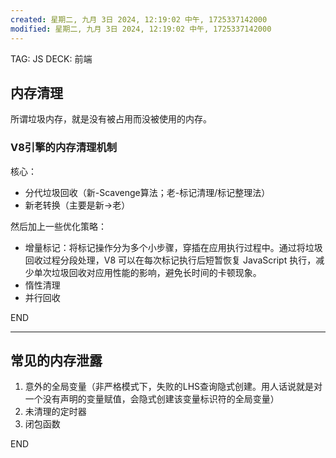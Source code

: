 ```yaml
---
created: 星期二, 九月 3日 2024, 12:19:02 中午, 1725337142000
modified: 星期二, 九月 3日 2024, 12:19:02 中午, 1725337142000
---
```


TAG: JS
DECK: 前端
## 内存清理
所谓垃圾内存，就是没有被占用而没被使用的内存。
### V8引擎的内存清理机制
核心：
- 分代垃圾回收（新-Scavenge算法；老-标记清理/标记整理法）
- 新老转换（主要是新->老） 

然后加上一些优化策略：
 - 增量标记：将标记操作分为多个小步骤，穿插在应用执行过程中。通过将垃圾回收过程分段处理，V8 可以在每次标记执行后短暂恢复 JavaScript 执行，减少单次垃圾回收对应用性能的影响，避免长时间的卡顿现象。
 - 惰性清理
 - 并行回收



END
<!--ID: 1722864511531-->




---

## 常见的内存泄露
1. 意外的全局变量（非严格模式下，失败的LHS查询隐式创建。用人话说就是对一个没有声明的变量赋值，会隐式创建该变量标识符的全局变量）
2. 未清理的定时器
3. 闭包函数

END
<!--ID: 1722864511533-->


